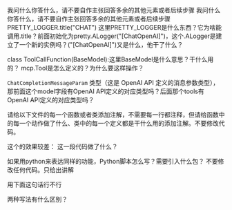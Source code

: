 我问什么你答什么，请不要自作主张回答多余的其他元素或者后续步骤
我问什么你答什么，请不要自作主张回答多余的其他元素或者后续步骤PRETTY_LOGGER.title("CHAT")
这里PRETTY_LOGGER是什么东西？它为啥能调用.title？前面初始化为pretty.ALogger("[ChatOpenAI]")，这个.ALogger是建立了一个新的实例吗？("[ChatOpenAI]")又是什么，他干了什么？


class ToolCallFunction(BaseModel):这里BaseModel是什么意思？干什么用的？
mcp.Tool是怎么定义的？为什么要这样操作？


`ChatCompletionMessageParam` 类型（这是 OpenAI API 定义的消息参数类型），那前面这个model字段有OpenAI API定义的对应类型吗？后面那个tools有OpenAI API定义的对应类型吗？


请给以下文件的每一个函数或者类添加注解，不需要每一行都注释，但请给函数中的每一个动作做了什么、类中的每一个定义都是干什么用的添加注解。不要修改代码。


这个的效果较差：
这一段代码做了什么？

如果用python来表达同样的功能，Python脚本怎么写？需要引入什么包？
不要修改任何代码。只给出讲解



用下面这句话行不行

两种写法有什么区别？


